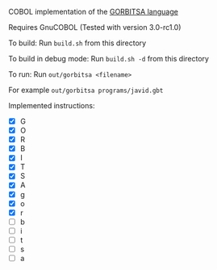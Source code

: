 COBOL implementation of the [GORBITSA language](https://esolangs.org/wiki/GORBITSA)

Requires GnuCOBOL (Tested with version 3.0-rc1.0)

To build:
 Run `build.sh` from this directory

To build in debug mode:
 Run `build.sh -d` from this directory

To run:
 Run `out/gorbitsa <filename>`

 For example `out/gorbitsa programs/javid.gbt` 

Implemented instructions: 

- [x] G 
- [x] O
- [x] R
- [x] B
- [x] I
- [x] T
- [x] S
- [x] A
- [x] g
- [x] o
- [x] r
- [ ] b
- [ ] i
- [ ] t
- [ ] s
- [ ] a
